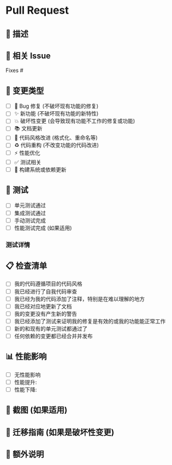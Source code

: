 # Pull Request

## 📝 描述
<!-- 简洁地描述这个 PR 的内容 -->

## 🔗 相关 Issue
<!-- 链接到相关的 issue，使用 "Fixes #123" 或 "Closes #123" -->
Fixes #

## 🎯 变更类型
<!-- 选择适用的选项 -->
- [ ] 🐛 Bug 修复 (不破坏现有功能的修复)
- [ ] ✨ 新功能 (不破坏现有功能的新特性)
- [ ] 💥 破坏性变更 (会导致现有功能不工作的修复或功能)
- [ ] 📚 文档更新
- [ ] 🎨 代码风格改进 (格式化、重命名等)
- [ ] ♻️ 代码重构 (不改变功能的代码改进)
- [ ] ⚡ 性能优化
- [ ] ✅ 测试相关
- [ ] 🔧 构建系统或依赖更新

## 🧪 测试
<!-- 描述你如何测试了这些变更 -->
- [ ] 单元测试通过
- [ ] 集成测试通过
- [ ] 手动测试完成
- [ ] 性能测试完成 (如果适用)

### 测试详情
<!-- 提供测试的具体信息 -->

## 📋 检查清单
<!-- 确保所有项目都已完成 -->
- [ ] 我的代码遵循项目的代码风格
- [ ] 我已经进行了自我代码审查
- [ ] 我已经为我的代码添加了注释，特别是在难以理解的地方
- [ ] 我已经对应地更新了文档
- [ ] 我的变更没有产生新的警告
- [ ] 我已经添加了测试来证明我的修复是有效的或我的功能能正常工作
- [ ] 新的和现有的单元测试都通过了
- [ ] 任何依赖的变更都已经合并并发布

## 📊 性能影响
<!-- 如果这个 PR 影响性能，请提供基准测试结果 -->
- [ ] 无性能影响
- [ ] 性能提升: <!-- 提供数据 -->
- [ ] 性能下降: <!-- 提供数据和理由 -->

## 📸 截图 (如果适用)
<!-- 添加截图来帮助解释你的变更 -->

## 🔄 迁移指南 (如果是破坏性变更)
<!-- 为用户提供迁移指南 -->

## 📝 额外说明
<!-- 添加任何其他相关信息 -->
